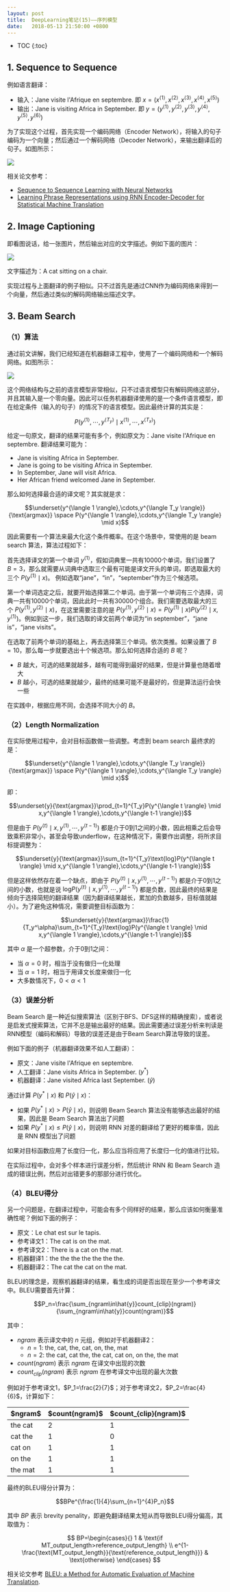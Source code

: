 ```yaml
---
layout: post
title:  DeepLearning笔记(15)——序列模型
date:   2018-05-13 21:50:00 +0800
---
```


* TOC
{:toc}

## 1. Sequence to Sequence

例如语言翻译：

- 输入：Jane visite l'Afrique en septembre. 即 $x=(x^{\langle 1 \rangle},x^{\langle 2 \rangle},x^{\langle 3 \rangle},x^{\langle 4 \rangle},x^{\langle 5 \rangle})$
- 输出：Jane is visiting Africa in September. 即 $y=(y^{\langle 1 \rangle},y^{\langle 2 \rangle},y^{\langle 3 \rangle},y^{\langle 4 \rangle},y^{\langle 5 \rangle},y^{\langle 6 \rangle})$

为了实现这个过程，首先实现一个编码网络（Encoder Network），将输入的句子编码为一个向量；然后通过一个解码网络（Decoder Network），来输出翻译后的句子。如图所示：

![]({{site.baseurl}}/images/deeplearning/15-1.png)

相关论文参考：

- [Sequence to Sequence Learning with Neural Networks](https://arxiv.org/abs/1409.3215)
- [Learning Phrase Representations using RNN Encoder-Decoder for Statistical Machine Translation](https://arxiv.org/abs/1406.1078)

## 2. Image Captioning

即看图说话，给一张图片，然后输出对应的文字描述。例如下面的图片：

![]({{site.baseurl}}/images/deeplearning/15-2.jpg)

文字描述为：A cat sitting on a chair.

实现过程与上面翻译的例子相似。只不过首先是通过CNN作为编码网络来得到一个向量，然后通过类似的解码网络输出描述文字。

## 3. Beam Search

### （1）算法

通过前文讲解，我们已经知道在机器翻译工程中，使用了一个编码网络和一个解码网络。如图所示：

![]({{site.baseurl}}/images/deeplearning/15-3.png)

这个网络结构与之前的语言模型非常相似，只不过语言模型只有解码网络这部分，并且其输入是一个零向量。因此可以任务机器翻译使用的是一个条件语言模型，即在给定条件（输入的句子）的情况下的语言模型。因此最终计算的其实是：

$$P(y^{\langle 1 \rangle},\cdots,y^{\langle T_y \rangle} \mid x^{\langle 1 \rangle},\cdots,x^{\langle T_x \rangle})$$

给定一句原文，翻译的结果可能有多个，例如原文为：Jane visite l'Afrique en septembre. 翻译结果可能为：

- Jane is visiting Africa in September.
- Jane is going to be visiting Africa in September.
- In September, Jane will visit Africa.
- Her African friend welcomed Jane in September.

那么如何选择最合适的译文呢？其实就是求：

$$\underset{y^{\langle 1 \rangle},\cdots,y^{\langle T_y \rangle}}{\text{argmax}} \space P(y^{\langle 1 \rangle},\cdots,y^{\langle T_y \rangle} \mid x)$$

因此需要有一个算法来最大化这个条件概率。在这个场景中，常使用的是 beam search 算法，算法过程如下：

首先选择译文的第一个单词 $y^{\langle 1 \rangle}$，假如词典里一共有10000个单词，我们设置了 $B=3$，那么就需要从词典中选取三个最有可能是译文开头的单词，即选取最大的三个 $P(y^{\langle 1 \rangle} \mid x)$。 例如选取“jane”，“in”，“september”作为三个候选项。

第一个单词选定之后，就要开始选择第二个单词。由于第一个单词有三个选择，词典一共有10000个单词，因此此时一共有30000个组合。我们需要选取最大的三个 $P(y^{\langle 1 \rangle},y^{\langle 2 \rangle} \mid x)$，在这里需要注意的是 $P(y^{\langle 1 \rangle},y^{\langle 2 \rangle} \mid x)=P(y^{\langle 1 \rangle} \mid x)P(y^{\langle 2 \rangle} \mid x,y^{\langle 1 \rangle})$。例如到这一步，我们选取的译文前两个单词为“in september”，“jane is”，“jane visits”。

在选取了前两个单词的基础上，再去选择第三个单词。依次类推。如果设置了 $B=10$，那么每一步就要选出十个候选项。那么如何选择合适的 $B$ 呢？

- $B$ 越大，可选的结果就越多，越有可能得到最好的结果，但是计算量也随着增大
- $B$ 越小，可选的结果就越少，最终的结果可能不是最好的，但是算法运行会快一些

在实践中，根据应用不同，会选择不同大小的 $B$。

### （2）Length Normalization

在实际使用过程中，会对目标函数做一些调整。考虑到 beam search 最终求的是：

$$\underset{y^{\langle 1 \rangle},\cdots,y^{\langle T_y \rangle}}{\text{argmax}} \space P(y^{\langle 1 \rangle},\cdots,y^{\langle T_y \rangle} \mid x)$$

即：

$$\underset{y}{\text{argmax}}\prod_{t=1}^{T_y}P(y^{\langle t \rangle} \mid x,y^{\langle 1 \rangle},\cdots,y^{\langle t-1 \rangle})$$

但是由于 $P(y^{\langle t \rangle} \mid x,y^{\langle 1 \rangle},\cdots,y^{\langle t-1 \rangle})$ 都是介于0到1之间的小数，因此相乘之后会导致乘积非常小，甚至会导致underflow，在这种情况下，需要作出调整，将所求目标提调整为：

$$\underset{y}{\text{argmax}}\sum_{t=1}^{T_y}\text{log}P(y^{\langle t \rangle} \mid x,y^{\langle 1 \rangle},\cdots,y^{\langle t-1 \rangle})$$

但是这样依然存在着一个缺点，即由于 $P(y^{\langle t \rangle} \mid x,y^{\langle 1 \rangle},\cdots,y^{\langle t-1 \rangle})$ 都是介于0到1之间的小数，也就是说 $\text{log}P(y^{\langle t \rangle} \mid x,y^{\langle 1 \rangle},\cdots,y^{\langle t-1 \rangle})$ 都是负数，因此最终的结果是倾向于选择简短的翻译结果（因为翻译结果越长，累加的负数越多，目标值就越小）。为了避免这种情况，需要调整目标函数为：

$$\underset{y}{\text{argmax}}\frac{1}{T_y^\alpha}\sum_{t=1}^{T_y}\text{log}P(y^{\langle t \rangle} \mid x,y^{\langle 1 \rangle},\cdots,y^{\langle t-1 \rangle})$$

其中 $\alpha$ 是一个超参数，介于0到1之间：

- 当 $\alpha=0$ 时，相当于没有做归一化处理
- 当 $\alpha=1$ 时，相当于用译文长度来做归一化
- 大多数情况下，$0<\alpha<1$

### （3）误差分析

Beam Search 是一种近似搜索算法（区别于BFS、DFS这样的精确搜索），或者说是启发式搜索算法，它并不总是输出最好的结果。因此需要通过误差分析来判读是RNN模型（编码和解码）导致的误差还是由于Beam Search算法导致的误差。

例如下面的例子（机器翻译效果不如人工翻译）：

- 原文：Jane visite l'Afrique en septembre.
- 人工翻译：Jane visits Africa in September. ($y^{*}$)
- 机器翻译：Jane visited Africa last September. ($\hat{y}$)

通过计算 $P(y^{*} \mid x)$ 和 $P(\hat{y} \mid x)$：

- 如果 $P(y^{*} \mid x)>P(\hat{y} \mid x)$，则说明 Beam Search 算法没有能够选出最好的结果，因此是 Beam Search 算法出了问题
- 如果 $P(y^{*} \mid x) \leq P(\hat{y} \mid x)$，则说明 RNN 对差的翻译给了更好的概率值，因此是 RNN 模型出了问题

如果对目标函数应用了长度归一化，那么应当将应用了长度归一化的值进行比较。

在实际过程中，会对多个样本进行误差分析，然后统计 RNN 和 Beam Search 造成的错误比例，然后对出错更多的那部分进行优化。

### （4）BLEU得分

另一个问题是，在翻译过程中，可能会有多个同样好的结果，那么应该如何衡量准确性呢？例如下面的例子：

- 原文：Le chat est sur le tapis.
- 参考译文1：The cat is on the mat.
- 参考译文2：There is a cat on the mat.
- 机器翻译1：the the the the the the the.
- 机器翻译2：The cat the cat on the mat.

BLEU的理念是，观察机器翻译的结果，看生成的词是否出现在至少一个参考译文中。BLEU需要首先计算：

$$P_n=\frac{\sum_{ngram\in\hat{y}}count_{clip}(ngram)}{\sum_{ngram\in\hat{y}}count(ngram)}$$

其中：

- $ngram$ 表示译文中的 $n$ 元组，例如对于机器翻译2：
    - $n=1$: the, cat, the, cat, on, the, mat
    - $n=2$: the cat, cat the, the cat, cat on, on the, the mat
- $count(ngram)$ 表示 $ngram$ 在译文中出现的次数
- $count_{clip}(ngram)$ 表示 $ngram$ 在参考译文中出现的最大次数

例如对于参考译文1，$P_1=\frac{2}{7}$；对于参考译文2，$P_2=\frac{4}{6}$，计算如下：

<table>
	<thead>
		<tr>
			<th>$ngram$</th>
			<th>$count(ngram)$</th>
			<th>$count_{clip}(ngram)$</th>
		</tr>
	</thead>
	<tbody>
		<tr>
			<td>the cat</td>
			<td>2</td>
			<td>1</td>
		</tr>
		<tr>
			<td>cat the</td>
			<td>1</td>
			<td>0</td>
		</tr>
		<tr>
			<td>cat on</td>
			<td>1</td>
			<td>1</td>
		</tr>
		<tr>
			<td>on the</td>
			<td>1</td>
			<td>1</td>
		</tr>
		<tr>
			<td>the mat</td>
			<td>1</td>
			<td>1</td>
		</tr>
	</tbody>
</table>

最终的BLEU得分计算为：

$$BPe^{\frac{1}{4}\sum_{n=1}^{4}P_n}$$

其中 $BP$ 表示 brevity penality，即避免翻译结果太短从而导致BLEU得分偏高，其取值为：

$$
BP=\begin{cases}{}
1 & \text{if MT_output_length>reference_output_length} \\
e^{1-\frac{\text{MT_output_length}}{\text{reference_output_length}}} & \text{otherwise}
\end{cases}
$$

相关论文参考 [BLEU: a Method for Automatic Evaluation of Machine Translation](https://www.aclweb.org/anthology/P02-1040.pdf).